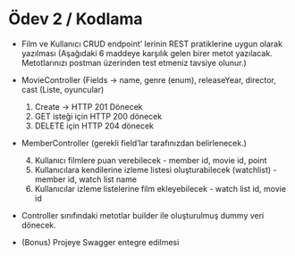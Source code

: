 # Ödev 2 / Kodlama

- Film ve Kullanıcı CRUD endpoint’ lerinin REST pratiklerine uygun olarak yazılması 
(Aşağıdaki 6 maddeye karşılık gelen birer metot yazılacak. Metotlarınızı postman üzerinden test etmeniz tavsiye olunur.)

- MovieController (Fields -> name, genre (enum), releaseYear, director, cast (Liste, oyuncular)
  1. Create -> HTTP 201 Dönecek
  2. GET isteği için HTTP 200 dönecek
  3. DELETE için HTTP 204 dönecek


- MemberController (gerekli field’lar tarafınızdan belirlenecek.)

  4. Kullanıcı filmlere puan verebilecek - member id, movie id, point
  5. Kullanıcılara kendilerine izleme listesi oluşturabilecek (watchlist) - member id, watch list name
  6. Kullanıcılar izleme listelerine film ekleyebilecek - watch list id, movie id

- Controller sınıfındaki metotlar builder ile oluşturulmuş dummy veri dönecek.

- (Bonus) Projeye Swagger entegre edilmesi
